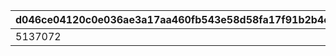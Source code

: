 |d046ce04120c0e036ae3a17aa460fb543e58d58fa17f91b2b4edc2c79c257195|d36702ee684607253962bd740d4ea6937df86ad32ca4fa963da1c5f8d75fa982|ac841249de206d7745ba91799745b0886ed61558ab4228694843b9cae2d7322d|361f7073e114e50ffff41bbaa2ffabb1b52d041f5d04dbd3eef55f602c6e8aee|d406b78765eda36d6eed06584e13ef8abdefbcd6e242736b50e0aa220a8a9e86|b571d37ecb24153234e4f9f1bc82dac2910cbcc71b369fb76ad99597650b4cb2|32e7651d3958d8edcc5e0d59715eb9e0644fe17190e223bf5efcca3b0a26324e|
| --- | --- | --- | --- | --- | --- | --- |
|5137072|5137061|5136061|5136005|1|10137110|1013701|